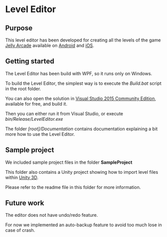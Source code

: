 # Level Editor
## Purpose

This level editor has been developed for creating all the levels of the game [Jelly Arcade] available on [Android] and [iOS].

## Getting started

The Level Editor has been build with WPF, so it runs only on Windows.

To build the Level Editor, the simplest way is to execute the *Build.bat* script in the root folder.

You can also open the solution in [Visual Studio 2015 Community Edition], available for free, and build it.

Then you can either run it from Visual Studio, or execute *bin/Release/LevelEditor.exe* 

The folder *[root]/Documentation* contains documentation explaining a bit more how to use the Level Editor.

## Sample project

We included sample project files in the folder **SampleProject**

This folder also contains a Unity project showing how to import level files within [Unity 3D].

Please refer to the readme file in this folder for more information.

## Future work

The editor does not have undo/redo feature. 

For now we implemented an auto-backup feature to avoid too much lose in case of crash.

[Jelly Arcade]: <http://jellyarcade.com/>
[Android]: <https://play.google.com/store/apps/details?id=jp.co.bitcraft.jellyarcade>
[iOS]: <https://itunes.apple.com/us/app/jelly-arcade/id1035083184>
[Visual Studio 2015 Community Edition]: <https://www.visualstudio.com/products/visual-studio-community-vs>
[Unity 3D]: <https://unity3d.com/>